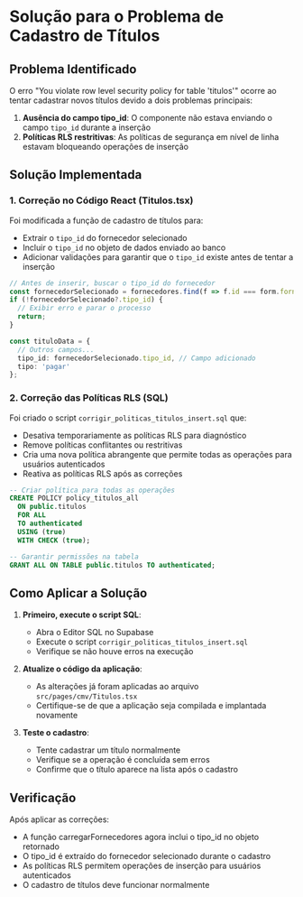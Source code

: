 # Solução para o Problema de Cadastro de Títulos

## Problema Identificado

O erro "You violate row level security policy for table 'titulos'" ocorre ao tentar cadastrar novos títulos devido a dois problemas principais:

1. **Ausência do campo tipo_id**: O componente não estava enviando o campo `tipo_id` durante a inserção
2. **Políticas RLS restritivas**: As políticas de segurança em nível de linha estavam bloqueando operações de inserção

## Solução Implementada

### 1. Correção no Código React (Titulos.tsx)

Foi modificada a função de cadastro de títulos para:
- Extrair o `tipo_id` do fornecedor selecionado
- Incluir o `tipo_id` no objeto de dados enviado ao banco
- Adicionar validações para garantir que o `tipo_id` existe antes de tentar a inserção

```typescript
// Antes de inserir, buscar o tipo_id do fornecedor
const fornecedorSelecionado = fornecedores.find(f => f.id === form.fornecedor_id);
if (!fornecedorSelecionado?.tipo_id) {
  // Exibir erro e parar o processo
  return;
}

const tituloData = {
  // Outros campos...
  tipo_id: fornecedorSelecionado.tipo_id, // Campo adicionado
  tipo: 'pagar' 
};
```

### 2. Correção das Políticas RLS (SQL)

Foi criado o script `corrigir_politicas_titulos_insert.sql` que:
- Desativa temporariamente as políticas RLS para diagnóstico
- Remove políticas conflitantes ou restritivas
- Cria uma nova política abrangente que permite todas as operações para usuários autenticados
- Reativa as políticas RLS após as correções

```sql
-- Criar política para todas as operações
CREATE POLICY policy_titulos_all
  ON public.titulos
  FOR ALL
  TO authenticated
  USING (true)
  WITH CHECK (true);

-- Garantir permissões na tabela
GRANT ALL ON TABLE public.titulos TO authenticated;
```

## Como Aplicar a Solução

1. **Primeiro, execute o script SQL**:
   - Abra o Editor SQL no Supabase
   - Execute o script `corrigir_politicas_titulos_insert.sql`
   - Verifique se não houve erros na execução

2. **Atualize o código da aplicação**:
   - As alterações já foram aplicadas ao arquivo `src/pages/cmv/Titulos.tsx`
   - Certifique-se de que a aplicação seja compilada e implantada novamente

3. **Teste o cadastro**:
   - Tente cadastrar um título normalmente
   - Verifique se a operação é concluída sem erros
   - Confirme que o título aparece na lista após o cadastro

## Verificação

Após aplicar as correções:
- A função carregarFornecedores agora inclui o tipo_id no objeto retornado
- O tipo_id é extraído do fornecedor selecionado durante o cadastro
- As políticas RLS permitem operações de inserção para usuários autenticados
- O cadastro de títulos deve funcionar normalmente
